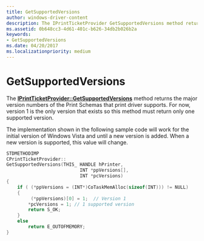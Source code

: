 ```yaml
---
title: GetSupportedVersions
author: windows-driver-content
description: The IPrintTicketProvider GetSupportedVersions method returns the major version numbers of the Print Schemas that print driver supports. For now, version 1 is the only version that exists so this method must return only one supported version.
ms.assetid: 0b648cc3-4d61-401c-b626-34db2b026b2a
keywords:
- GetSupportedVersions
ms.date: 04/20/2017
ms.localizationpriority: medium
---
```


# GetSupportedVersions


The [**IPrintTicketProvider::GetSupportedVersions**](https://msdn.microsoft.com/library/windows/hardware/ff554371) method returns the major version numbers of the Print Schemas that print driver supports. For now, version 1 is the only version that exists so this method must return only one supported version.

The implementation shown in the following sample code will work for the initial version of Windows Vista and until a new version is added. When a new version is supported, this value will change.

```cpp
STDMETHODIMP 
CPrintTicketProvider::
GetSupportedVersions(THIS_ HANDLE hPrinter,
                           INT *ppVersions[],
                           INT *pcVersions)
{
    if ( (*ppVersions = (INT*)CoTaskMemAlloc(sizeof(INT))) != NULL)
    {
         (*ppVersions)[0] = 1;  // Version 1
        *pcVersions = 1; // 1 supported version
        return S_OK;
    }
    else
        return E_OUTOFMEMORY;
}
```

 

 




